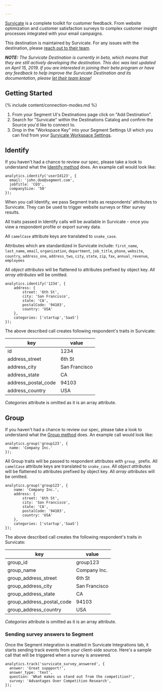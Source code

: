 ```yaml
---

---
```

[Survicate](https://survicate.com/?utm_source=segmentio&utm_medium=docs&utm_campaign=partners) is a complete toolkit for customer feedback. From website optimization and customer satisfaction surveys to complex customer insight processes integrated with your email campaigns.

This destination is maintained by Survicate. For any issues with the destination, please [reach out to their team](help@survicate.com).

_**NOTE:** The Survicate Destination is currently in beta, which means that they are still actively developing the destination. This doc was last updated on April 15, 2019. If you are interested in joining their beta program or have any feedback to help improve the Survicate Destination and its documentation, please [let their team know](mailto:help@survicate.com)!_


## Getting Started

{% include content/connection-modes.md %}

1. From your Segment UI's Destinations page click on "Add Destination".
2. Search for "Survicate" within the Destinations Catalog and confirm the Source you'd like to connect to.
3. Drop in the "Workspace Key" into your Segment Settings UI which you can find from your [Survicate Workspace Settings](https://panel.survicate.com/).

## Identify

If you haven't had a chance to review our spec, please take a look to understand what the [Identify method](https://segment.com/docs/spec/identify/) does. An example call would look like:

```
analytics.identify('userId123', {
  email: 'john.doe@segment.com',
  jobTitle: 'CEO',
  companySize: '50'
});
```
When you call Identify, we pass Segment traits as respondents' attributes to Survicate. They can be used to trigger website surveys or filter survey results. 

All traits passed in Identify calls will be available in Survicate - once you view a respondent profile or export survey data. 

All `camelCase` attribute keys are translated to `snake_case`.

Attributes which are standardized in Survicate include: `first_name`, `last_name`, `email`, `organization`, `department`, `job_title`, `phone`, `website`, `country`, `address_one`, `address_two`, `city`, `state`, `zip`, `fax`, `annual_revenue`, `employees`

All *object attributes* will be flattened to attributes prefixed by object key. All *array attributes* will be omitted. 

```
analytics.identify('1234', {
    address: {
        street: '6th St',
        city: 'San Francisco',
        state: 'CA',
        postalCode: '94103',
        country: 'USA'
    },
    categories: ['startup','SaaS']
});
```

The above described call creates following respondent's traits in Survicate:

| key                 | value         |
| ------------------- | ------------- |
| id                  | 1234          |
| address_street      | 6th St        |
| address_city        | San Francisco |
| address_state       | CA            |
| address_postal_code | 94103         |
| address_country     | USA           |

*Categories* attribute is omitted as it is an array attribute.

## Group

If you haven't had a chance to review our spec, please take a look to understand what the [Group method](https://segment.com/docs/spec/group/) does. An example call would look like:

```
analytics.group('group123', {
  name: 'Company Inc.'
});
```

All Group traits will be passed to respondent attributes with `group_` prefix. All `camelCase` attribute keys are translated to `snake_case`. All *object attributes* will be flattened to attributes prefixed by object key. All *array attributes* will be omitted. 

```
analytics.group('group123', {
    name: 'Company Inc.',
    address: {
        street: '6th St',
        city: 'San Francisco',
        state: 'CA',
        postalCode: '94103',
        country: 'USA'
    },
    categories: ['startup','SaaS']
});
```

The above described call creates the following respondent's traits in Survicate:

| key                       | value         |
| ------------------------- | ------------- |
| group_id                  | group123      |
| group_name                | Company Inc.  |
| group_address_street      | 6th St        |
| group_address_city        | San Francisco |
| group_address_state       | CA            |
| group_address_postal_code | 94103         |
| group_address_country     | USA           |

*Categories* attribute is omitted as it is an array attribute.

### Sending survey answers to Segment

Once the Segment integration is enabled in Survicate Integrations tab, it starts sending track events from your client-side source. Here's a sample call that will be triggered when a survey is answered. 

```
analytics.track('survicate_survey_answered', {
  answer: 'Great suppport!',
  answer_type: 'text',
  question: 'What makes us stand out from the competition?',
  survey: 'Advantages Over Competition Research',
});
```
